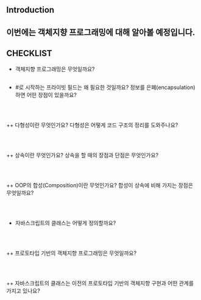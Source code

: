 
## Introduction
  이번에는 객체지향 프로그래밍에 대해 알아볼 예정입니다.
  ---------------------------------------------------------------------------------
  
## CHECKLIST

+ 객체지향 프로그래밍은 무엇일까요?

```
```

  + #로 시작하는 프라이빗 필드는 왜 필요한 것일까요? 정보를 은폐(encapsulation)하면 어떤 장점이 있을까요?
```
```
<br/>

++ 다형성이란 무엇인가요? 다형성은 어떻게 코드 구조의 정리를 도와주나요?
```
```
<br/>

++ 상속이란 무엇인가요? 상속을 할 때의 장점과 단점은 무엇인가요?
```
```
<br/>

++ OOP의 합성(Composition)이란 무엇인가요? 합성이 상속에 비해 가지는 장점은 무엇일까요?
```
```
<br/>

+ 자바스크립트의 클래스는 어떻게 정의할까요?
```
```
<br/>

++ 프로토타입 기반의 객체지향 프로그래밍은 무엇일까요?
```
```
<br/>

++ 자바스크립트의 클래스는 이전의 프로토타입 기반의 객체지향 구현과 어떤 관계를 가지고 있나요?
```
```
<br/>

